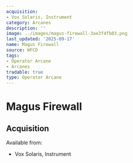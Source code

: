 ```yaml
---
acquisition:
- Vox Solaris, Instrument
category: Arcanes
description: ''
image: ../images/magus-firewall-3ae3f4fb03.png
last_updated: '2025-09-17'
name: Magus Firewall
source: WFCD
tags:
- Operator Arcane
- Arcanes
tradable: true
type: Operator Arcane
---
```


# Magus Firewall

## Acquisition

Available from:
- Vox Solaris, Instrument

